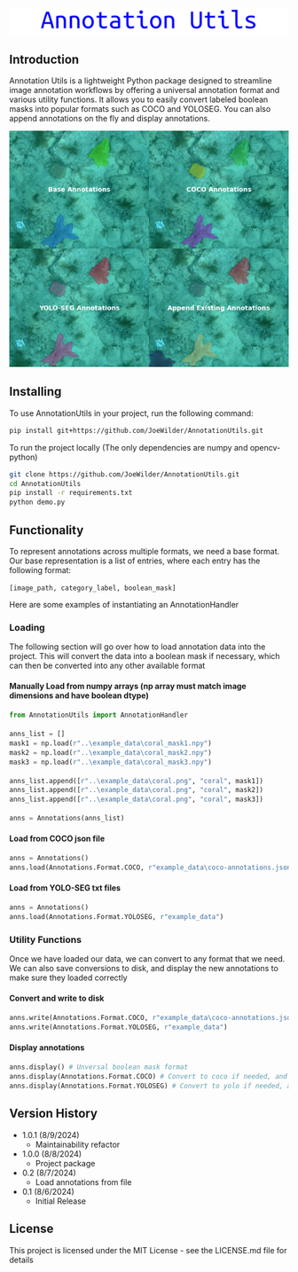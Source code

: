 ![Title](assets/annotation-utils.png?raw=true)

## Introduction

Annotation Utils is a lightweight Python package designed to streamline image annotation workflows by offering a universal annotation format and various utility functions. It allows you to easily convert labeled boolean masks into popular formats such as COCO and YOLOSEG. You can also append annotations on the fly and display annotations.

<p align="center">
  <img src="assets/combined-image.png" alt="functionality preview"/>
</p>

## Installing

To use AnnotationUtils in your project, run the following command:
```bash
pip install git+https://github.com/JoeWilder/AnnotationUtils.git
```

To run the project locally (The only dependencies are numpy and opencv-python)
```bash
git clone https://github.com/JoeWilder/AnnotationUtils.git
cd AnnotationUtils
pip install -r requirements.txt
python demo.py
```


## Functionality

To represent annotations across multiple formats, we need a base format. Our base representation is a list of entries, where each entry has the following format:

```[image_path, category_label, boolean_mask]```

Here are some examples of instantiating an AnnotationHandler

### Loading 
The following section will go over how to load annotation data into the project. This will convert the data into a boolean mask if necessary, which can then be converted into any other available format
#### Manually Load from numpy arrays (np array must match image dimensions and have boolean dtype) 
```python
from AnnotationUtils import AnnotationHandler

anns_list = []
mask1 = np.load(r"..\example_data\coral_mask1.npy")
mask2 = np.load(r"..\example_data\coral_mask2.npy")
mask3 = np.load(r"..\example_data\coral_mask3.npy")

anns_list.append([r"..\example_data\coral.png", "coral", mask1])
anns_list.append([r"..\example_data\coral.png", "coral", mask2])
anns_list.append([r"..\example_data\coral.png", "coral", mask3])

anns = Annotations(anns_list)
```

#### Load from COCO json file
```python
anns = Annotations()
anns.load(Annotations.Format.COCO, r"example_data\coco-annotations.json")
```

#### Load from YOLO-SEG txt files
```python
anns = Annotations()
anns.load(Annotations.Format.YOLOSEG, r"example_data")
```

### Utility Functions

Once we have loaded our data, we can convert to any format that we need. We can also save conversions to disk, and display the new annotations to make sure they loaded correctly

#### Convert and write to disk
```python
anns.write(Annotations.Format.COCO, r"example_data\coco-annotations.json")
anns.write(Annotations.Format.YOLOSEG, r"example_data")
```

#### Display annotations
```python
anns.display() # Unversal boolean mask format
anns.display(Annotations.Format.COCO) # Convert to coco if needed, and display
anns.display(Annotations.Format.YOLOSEG) # Convert to yolo if needed, and display
```

## Version History
* 1.0.1 (8/9/2024)
    * Maintainability refactor
* 1.0.0 (8/8/2024)
    * Project package
* 0.2 (8/7/2024)
    * Load annotations from file
* 0.1 (8/6/2024)
    * Initial Release

## License

This project is licensed under the MIT License - see the LICENSE.md file for details
